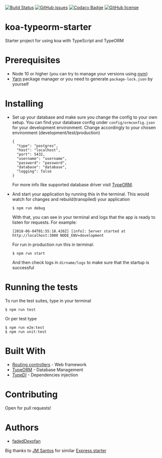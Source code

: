 [![Build Status](https://travis-ci.org/fadedDexofan/koa-typeorm-starter.svg?branch=master)](https://travis-ci.org/fadedDexofan/koa-typeorm-starter)
[![GitHub issues](https://img.shields.io/github/issues/fadedDexofan/koa-typeorm-starter.svg)](https://github.com/fadedDexofan/koa-typeorm-starter/issues)
[![Codacy Badge](https://api.codacy.com/project/badge/Grade/451cb07dc5e84535999de481b4383d8f)](https://www.codacy.com/app/fadedDexofan/koa-typeorm-starter?utm_source=github.com&utm_medium=referral&utm_content=fadedDexofan/koa-typeorm-starter&utm_campaign=Badge_Grade)
[![GitHub license](https://img.shields.io/github/license/fadedDexofan/koa-typeorm-starter.svg)](https://github.com/fadedDexofan/koa-typeorm-starter/blob/master/LICENSE)

# koa-typeorm-starter

Starter project for using koa with TypeScript and TypeORM

# Prerequisites

* Node 10 or higher (you can try to manage your versions using [nvm](https://github.com/creationix/nvm))
* [Yarn](https://yarnpkg.com/lang/en/) package manager or you need to generate `package-lock.json` by yourself

# Installing

* Set up your database and make sure you change the config to your own setup. You can find your database config under `config/ormconfig.json` for your development environment. Change accordingly to your chosen environment (development/test/production)

      {
        "type": "postgres",
        "host": "localhost",
        "port": 5432,
        "username": "username",
        "password": "password",
        "database": "database",
        "logging": false
      }

  For more info like supported database driver visit [TypeORM](https://github.com/typeorm/typeorm).

- And start your application by running this in the terminal. This would watch for changes and rebuild(transpiled) your application

      $ npm run debug

  With that, you can see in your terminal and logs that the app is ready to listen for requests. For example:

      [2018-06-04T01:55:18.426Z] [info]: Server started at http://localhost:3000 NODE_ENV=development

  For run in production run this in terminal:

      $ npm run start

  And then check logs in `dirname/logs` to make sure that the startup is successful

# Running the tests

To run the test suites, type in your terminal

    $ npm run test

Or per test type

    $ npm run e2e:test
    $ npm run unit:test

# Built With

* [Routing controllers](https://github.com/typestack/routing-controllers) - Web framework
* [TypeORM](https://github.com/typeorm/typeorm) - Database Management
* [TypeDI](https://github.com/typestack/typedi) - Dependencies injection

# Contributing

Open for pull requests!

# Authors

* [fadedDexofan](https://github)

Big thanks to [JM Santos](https://github.com/jmaicaaan) for similar [Express starter](https://github.com/jmaicaaan/express-starter-ts)
